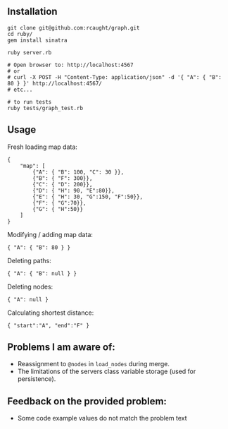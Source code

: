 
## Installation
```
git clone git@github.com:rcaught/graph.git
cd ruby/
gem install sinatra

ruby server.rb

# Open browser to: http://localhost:4567
# or
# curl -X POST -H "Content-Type: application/json" -d '{ "A": { "B": 80 } }' http://localhost:4567/
# etc...

# to run tests
ruby tests/graph_test.rb
```

## Usage
Fresh loading map data:
```
{
    "map": [
        {"A": { "B": 100, "C": 30 }},
        {"B": { "F": 300}},
        {"C": { "D": 200}},
        {"D": { "H": 90, "E":80}},
        {"E": { "H": 30, "G":150, "F":50}},
        {"F": { "G":70}},
        {"G": { "H":50}}
    ]
}
```

Modifying / adding map data:
```
{ "A": { "B": 80 } } 
```

Deleting paths:
```
{ "A": { "B": null } }
```

Deleting nodes:
```
{ "A": null }
```

Calculating shortest distance:
```
{ "start":"A", "end":"F" }
```

## Problems I am aware of:
- Reassignment to `@nodes` in `load_nodes` during merge.
- The limitations of the servers class variable storage (used for persistence).

## Feedback on the provided problem:
- Some code example values do not match the problem text
